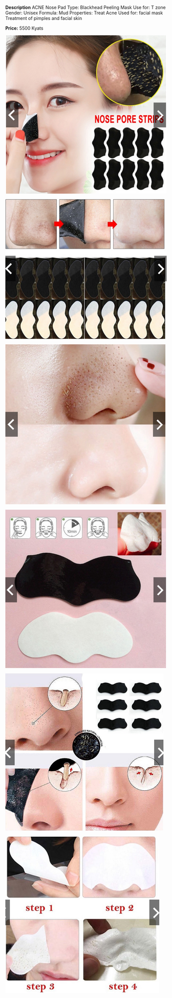 **Description**
ACNE Nose Pad
Type: Blackhead Peeling Mask
Use for: T zone
Gender: Unisex
Formula: Mud
Properties: Treat Acne
Used for: facial mask
Treatment of pimples and facial skin


**Price:** 
5500 Kyats

![75.jpg](../images/75.jpg)

![76.jpg](../images/76.jpg)

![77.jpg](../images/77.jpg)

![78.jpg](../images/78.jpg)

![79.jpg](../images/79.jpg)

![80.jpg](../images/80.jpg)
